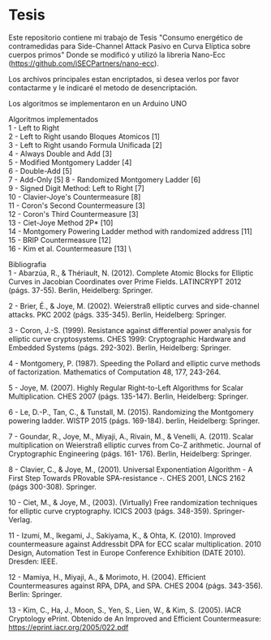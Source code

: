 # Tesis
Este repositorio contiene mi trabajo de Tesis "Consumo energético de contramedidas para Side-Channel Attack Pasivo en Curva Elíptica sobre cuerpos primos"
Donde se modificó y utilizó la libreria Nano-Ecc (https://github.com/iSECPartners/nano-ecc). 

Los archivos principales estan encriptados, 
si desea verlos por favor contactarme y le indicaré el metodo de desencriptación.

Los algoritmos se implementaron en un Arduino UNO

Algoritmos implementados \
1 - Left to Right \
2 - Left to Right usando Bloques Atomicos [1] \
3 - Left to Right usando Formula Unificada [2] \
4 - Always Double and Add [3] \
5 - Modified Montgomery Ladder [4] \
6 - Double-Add [5] \
7 - Add-Only [5]
8 - Randomized Montgomery Ladder [6] \
9 - Signed Digit Method: Left to Right [7] \
10 - Clavier-Joye's Countermeasure [8] \
11 - Coron's Second Countermeasure [3] \
12 - Coron's Third Countermeasure [3] \
13 - Ciet-Joye Method 2P* [10] \
14 - Montgomery Powering Ladder method with randomized address [11] \
15 - BRIP Countermeasure [12] \
16 - Kim et al. Countermeasure [13] \


Bibliografia \
1 - Abarzúa, R., & Thériault, N. (2012). Complete Atomic Blocks for Elliptic Curves in Jacobian Coordinates
over Prime Fields. LATINCRYPT 2012 (págs. 37-55). Berlin, Heidelberg: Springer.

2 - Brier, É., & Joye, M. (2002). Weierstraß elliptic curves and side-channel attacks. PKC 2002 (págs.
335-345). Berlin, Heidelberg: Springer.

3 - Coron, J.-S. (1999). Resistance against differential power analysis for elliptic curve cryptosystems.
CHES 1999: Cryptographic Hardware and Embedded Systems (págs. 292-302). Berlin,
Heidelberg: Springer.

4 - Montgomery, P. (1987). Speeding the Pollard and elliptic curve methods of factorization. Mathematics
of Computation 48, 177, 243-264.

5 - Joye, M. (2007). Highly Regular Right-to-Left Algorithms for Scalar Multiplication. CHES 2007 (págs. 135-147). Berlin, Heidelberg: Springer.

6 - Le, D.-P., Tan, C., & Tunstall, M. (2015). Randomizing the Montgomery powering ladder. WISTP
2015 (págs. 169-184). berlin, Heidelberg: Springer.

7 - Goundar, R., Joye, M., Miyaji, A., Rivain, M., & Venelli, A. (2011). Scalar multiplication on Weierstraß
elliptic curves from Co-Z arithmetic. Journal of Cryptographic Engineering (págs. 161-
176). Berlin, Heidelberg: Springer.

8 - Clavier, C., & Joye, M., (2001). Universal Exponentiation Algorithm - A First Step Towards PRovable
SPA-resistance -. CHES 2001, LNCS 2162 (págs 300-308). Springer.

10 - Ciet, M., & Joye, M., (2003). (Virtually) Free randomization techniques for elliptic curve cryptography.
ICICS 2003 (págs. 348-359). Springer-Verlag.

11 - Izumi, M., Ikegami, J., Sakiyama, K., & Ohta, K. (2010). Improved countermeasure against Addressbit
DPA for ECC scalar multiplication. 2010 Design, Automation Test in Europe Conference
Exhibition (DATE 2010). Dresden: IEEE.

12 - Mamiya, H., Miyaji, A., & Morimoto, H. (2004). Efficient Countermeasures against RPA, DPA, and
SPA. CHES 2004 (págs. 343-356). Berlin: Springer.

13 - Kim, C., Ha, J., Moon, S., Yen, S., Lien, W., & Kim, S. (2005). IACR Cryptology ePrint. Obtenido de
An Improved and Efficient Countermeasure: https://eprint.iacr.org/2005/022.pdf
